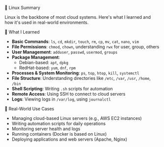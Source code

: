 🐧 Linux Summary

Linux is the backbone of most cloud systems. Here's what I learned and how it's used in real-world environments.

📘 What I Learned

- **Basic Commands**: `ls`, `cd`, `mkdir`, `touch`, `rm`, `cp`, `mv`, `cat`, `nano`, `vim`
- **File Permissions**: `chmod`, `chown`, understanding `rwx` for user, group, others
- **User Management**: `adduser`, `passwd`, `usermod`, `groups`
- **Package Management**:
  - Debian-based: `apt`, `dpkg`
  - RedHat-based: `yum`, `dnf`, `rpm`
- **Processes & System Monitoring**: `ps`, `top`, `htop`, `kill`, `systemctl`
- **File Structure**: Understanding directories like `/etc`, `/var`, `/usr`, `/home`, `/bin`
- **Shell Scripting**: Writing `.sh` scripts for automation
- **Remote Access**: Using SSH to connect to cloud servers
- **Logs**: Viewing logs in `/var/log`, using `journalctl`

🚀 Real-World Use Cases

- Managing cloud-based Linux servers (e.g., AWS EC2 instances)
- Writing automation scripts for daily operations
- Monitoring server health and logs
- Running containers (Docker is based on Linux)
- Deploying applications and web servers (Apache, Nginx)
